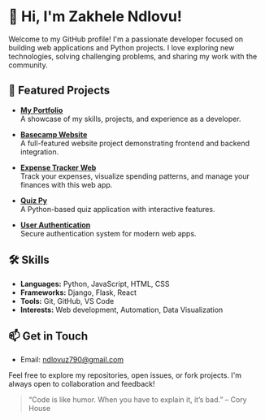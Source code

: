 # 👋 Hi, I'm Zakhele Ndlovu!

Welcome to my GitHub profile! I'm a passionate developer focused on building web applications and Python projects. I love exploring new technologies, solving challenging problems, and sharing my work with the community.

## 🚀 Featured Projects

- [**My Portfolio**](https://github.com/ZakheleNdlovu/my-portfolio)  
  A showcase of my skills, projects, and experience as a developer.

- [**Basecamp Website**](https://github.com/ZakheleNdlovu/basecamp_website)  
  A full-featured website project demonstrating frontend and backend integration.

- [**Expense Tracker Web**](https://github.com/ZakheleNdlovu/expense_tracker_web)  
  Track your expenses, visualize spending patterns, and manage your finances with this web app.

- [**Quiz Py**](https://github.com/ZakheleNdlovu/quiz_py)  
  A Python-based quiz application with interactive features.

- [**User Authentication**](https://github.com/ZakheleNdlovu/user_authentication)  
  Secure authentication system for modern web apps.

## 🛠️ Skills

- **Languages:** Python, JavaScript, HTML, CSS
- **Frameworks:** Django, Flask, React
- **Tools:** Git, GitHub, VS Code
- **Interests:** Web development, Automation, Data Visualization

## 📫 Get in Touch

- Email: ndlovuz790@gmail.com

Feel free to explore my repositories, open issues, or fork projects. I'm always open to collaboration and feedback!

> “Code is like humor. When you have to explain it, it’s bad.” – Cory House

